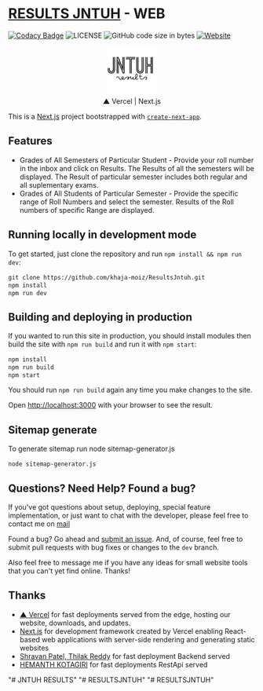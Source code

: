 # [RESULTS JNTUH](http://resultsjntuh.vercel.app/) - WEB </h1>
[![Codacy Badge](https://app.codacy.com/project/badge/Grade/f308742678834f4a9f0f0b91cb596d3d)](https://app.codacy.com/gh/khaja-moiz/RESULTSJNTUH/dashboard?utm_source=gh&utm_medium=referral&utm_content=&utm_campaign=Badge_grade)
![LICENSE](https://img.shields.io/github/license/khaja-moiz/RESULTSJNTUH)
![GitHub code size in bytes](https://img.shields.io/github/languages/code-size/khaja-moiz/RESULTSJNTUH)
[![Website](https://img.shields.io/website?url=http%3A%2F%2Fresultsjntuh.vercel.app&Website-Jntuh%20Results-blue?style=flat&logo=world&logoColor=white)](http://resultsjntuh.vercel.app/)




<p align="center">
  <img src="https://raw.githubusercontent.com/jntuhportal/jntuhportal/main/public/favicon-light.png?token=GHSAT0AAAAAAB25LH3J3FZNYB24XQMPA6EYY3L2ABQ#gh-light-mode-only" alt="JNTUH RESULTS" width="100">
  <br>  
  ▲ Vercel    |     Next.js
</p>

This is a [Next.js](https://nextjs.org/) project bootstrapped with [`create-next-app`](https://github.com/vercel/next.js/tree/canary/packages/create-next-app).

## Features

* Grades of All Semesters of Particular Student - Provide your roll number in the inbox and click on Results. The Results of all the semesters will be displayed. The Result of particular semester includes both regular and all suplementary exams.
* Grades of All Students of Particular Semester - Provide the specific range of Roll Numbers and select the semester. Results of the Roll numbers of specific Range are displayed.

 




## Running locally in development mode

To get started, just clone the repository and run `npm install && npm run dev`:

    git clone https://github.com/khaja-moiz/ResultsJntuh.git
    npm install
    npm run dev

## Building and deploying in production

If you wanted to run this site in production, you should install modules then build the site with `npm run build` and run it with `npm start`:

    npm install
    npm run build
    npm start

You should run `npm run build` again any time you make changes to the site.

Open [http://localhost:3000](http://localhost:3000) with your browser to see the result.

## Sitemap generate

To generate sitemap run node sitemap-generator.js

    node sitemap-generator.js
    
    

## Questions? Need Help? Found a bug?

If you've got questions about setup, deploying, special feature implementation, or just want to chat with the developer, please feel free to contact me on <a href="mailto:portaljntuh@gmail.com">mail</a>

Found a bug? Go ahead and [submit an issue](https://jntuhportal.page.link/feedback). And, of course, feel free to submit pull requests with bug fixes or changes to the `dev` branch.

Also feel free to message me if you have any ideas for small website tools that you can't yet find online. Thanks!

## Thanks

- [▲ Vercel](https://vercel.com/) for fast deployments served from the edge, hosting our website, downloads, and updates.
- [Next.js](https://nextjs.org/) for development framework created by Vercel enabling React-based web applications with server-side rendering and generating static websites
- [Shravan Patel, Thilak Reddy](https://https://jntuhportal.page.link/github) for fast deployment Backend served 
- [HEMANTH KOTAGIRI](https://https://jntuhportal.page.link/github) for fast deployments RestApi served 


"# JNTUH RESULTS" 
"# RESULTSJNTUH" 
"# RESULTSJNTUH" 
